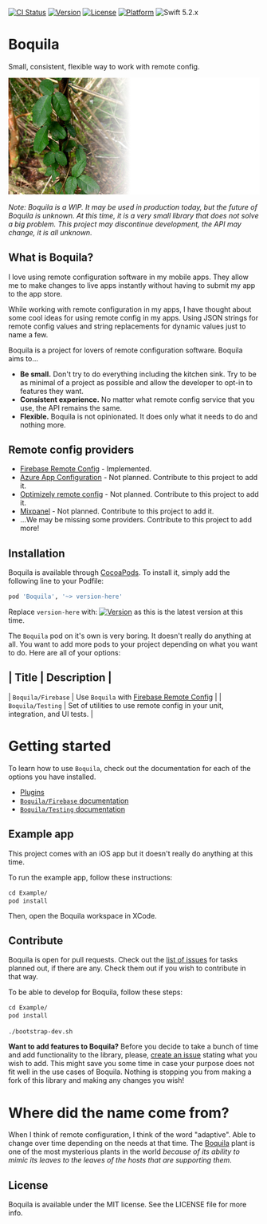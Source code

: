 [![CI Status](https://img.shields.io/travis/levibostian/Boquila-iOS.svg?style=flat)](https://travis-ci.org/levibostian/Boquila)
[![Version](https://img.shields.io/cocoapods/v/Boquila.svg?style=flat)](https://cocoapods.org/pods/Boquila)
[![License](https://img.shields.io/cocoapods/l/Boquila.svg?style=flat)](https://cocoapods.org/pods/Boquila)
[![Platform](https://img.shields.io/cocoapods/p/Boquila.svg?style=flat)](https://cocoapods.org/pods/Boquila)
![Swift 5.2.x](https://img.shields.io/badge/Swift-5.2.x-orange.svg)

# Boquila

Small, consistent, flexible way to work with remote config. 

![project logo](misc/logo.jpg)

*Note: Boquila is a WIP. It may be used in production today, but the future of Boquila is unknown. At this time, it is a very small library that does not solve a big problem. This project may discontinue development, the API may change, it is all unknown.*

## What is Boquila? 

I love using remote configuration software in my mobile apps. They allow me to make changes to live apps instantly without having to submit my app to the app store. 

While working with remote configuration in my apps, I have thought about some cool ideas for using remote config in my apps. Using JSON strings for remote config values and string replacements for dynamic values just to name a few. 

Boquila is a project for lovers of remote configuration software. Boquila aims to...
* **Be small.** Don't try to do everything including the kitchen sink. Try to be as minimal of a project as possible and allow the developer to opt-in to features they want. 
* **Consistent experience.** No matter what remote config service that you use, the API remains the same. 
* **Flexible.** Boquila is not opinionated. It does only what it needs to do and nothing more. 

## Remote config providers

* [Firebase Remote Config](https://firebase.google.com/docs/remote-config) - Implemented. 
* [Azure App Configuration](https://docs.microsoft.com/en-us/azure/azure-app-configuration/overview) - Not planned. Contribute to this project to add it. 
* [Optimizely remote config](https://blog.optimizely.com/2020/04/02/remote-configuration-mobile-apps/) - Not planned. Contribute to this project to add it. 
* [Mixpanel](https://mixpanel.com/) - Not planned. Contribute to this project to add it. 
* ...We may be missing some providers. Contribute to this project to add more!

## Installation

Boquila is available through [CocoaPods](https://cocoapods.org/pods/Boquila). To install it, simply add the following line to your Podfile:

```ruby
pod 'Boquila', '~> version-here'
```

Replace `version-here` with: [![Version](https://img.shields.io/cocoapods/v/Boquila.svg?style=flat)](https://cocoapods.org/pods/Boquila) as this is the latest version at this time.

The `Boquila` pod on it's own is very boring. It doesn't really do anything at all. You want to add more pods to your project depending on what you want to do. Here are all of your options:

| Title              | Description                                                                                 |
--------------------------------------------------------------------------------------------------------------------
| `Boquila/Firebase` | Use `Boquila` with [Firebase Remote Config](https://firebase.google.com/docs/remote-config) |
| `Boquila/Testing`  | Set of utilities to use remote config in your unit, integration, and UI tests.              |

# Getting started 

To learn how to use `Boquila`, check out the documentation for each of the options you have installed. 

* [Plugins](Boquila/Core/Plugins.md)
* [`Boquila/Firebase` documentation](Boquila/Firebase/README.md)
* [`Boquila/Testing` documentation](Boquila/Testing/README.md)

## Example app

This project comes with an iOS app but it doesn't really do anything at this time.

To run the example app, follow these instructions:
```
cd Example/
pod install
```
Then, open the Boquila workspace in XCode.   

## Contribute

Boquila is open for pull requests. Check out the [list of issues](https://github.com/levibostian/Boquila/issues) for tasks planned out, if there are any. Check them out if you wish to contribute in that way.

To be able to develop for Boquila, follow these steps:

```
cd Example/
pod install

./bootstrap-dev.sh
```

**Want to add features to Boquila?** Before you decide to take a bunch of time and add functionality to the library, please, [create an issue](https://github.com/levibostian/Boquila/issues/new) stating what you wish to add. This might save you some time in case your purpose does not fit well in the use cases of Boquila. Nothing is stopping you from making a fork of this library and making any changes you wish!

# Where did the name come from?

When I think of remote configuration, I think of the word "adaptive". Able to change over time depending on the needs at that time. The [Boquila](https://en.wikipedia.org/wiki/Boquila) plant is one of the most mysterious plants in the world *because of its ability to mimic its leaves to the leaves of the hosts that are supporting them*. 

## License

Boquila is available under the MIT license. See the LICENSE file for more info.
